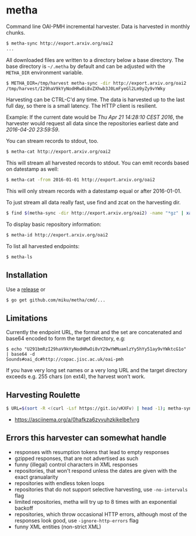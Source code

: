 metha
=====

Command line OAI-PMH incremental harvester. Data is harvested in monthly chunks.

```sh
$ metha-sync http://export.arxiv.org/oai2
...
```

All downloaded files are written to a directory below a base directory. The base
directory is `~/.metha` by default and can be adjusted with the `METHA_DIR`
environment variable.

```sh
$ METHA_DIR=/tmp/harvest metha-sync -dir http://export.arxiv.org/oai2
/tmp/harvest/I29haV9kYyNodHRwOi8vZXhwb3J0LmFyeGl2Lm9yZy9vYWky
```

Harvesting can be CTRL-C'd any time. The data is harvested up to the last full
day, so there is a small latency. The HTTP client is resilient.

Example: If the current date would be *Thu Apr 21 14:28:10 CEST 2016*, the harvester
would request all data since the repositories earliest date and *2016-04-20 23:59:59*.

You can stream records to stdout, too.

```sh
$ metha-cat http://export.arxiv.org/oai2
```

This will stream all harvested records to stdout. You can emit records based on datestamp as well:

```sh
$ metha-cat -from 2016-01-01 http://export.arxiv.org/oai2
```

This will only stream records with a datestamp equal or after 2016-01-01.

To just stream all data really fast, use find and zcat on the harvesting dir.

```sh
$ find $(metha-sync -dir http://export.arxiv.org/oai2) -name "*gz" | xargs unpigz -c
```

To display basic repository information:

```sh
$ metha-id http://export.arxiv.org/oai2
```

To list all harvested endpoints:

```sh
$ metha-ls
```

Installation
------------

Use a [release](https://github.com/miku/metha/releases) or

```sh
$ go get github.com/miku/metha/cmd/...
```

Limitations
-----------

Currently the endpoint URL, the format and the set are concatenated and base64 encoded to form the target directory, e.g:

```
$ echo "U291bmRzI29haV9kYyNodHRwOi8vY29wYWMuamlzYy5hYy51ay9vYWktcG1o" | base64 -d
Sounds#oai_dc#http://copac.jisc.ac.uk/oai-pmh
```

If you have very long set names or a very long URL and the target directory exceeds e.g. 255 chars (on ext4), the harvest won't work.

Harvesting Roulette
-------------------

```sh
$ URL=$(sort -R <(curl -Lsf https://git.io/vKXFv) | head -1); metha-sync $URL && metha-cat $URL
```

* https://asciinema.org/a/0hafkza6zyvuhzkikelbe1vrg

Errors this harvester can somewhat handle
-----------------------------------------

* responses with resumption tokens that lead to empty responses
* gzipped responses, that are not advertised as such
* funny (illegal) control characters in XML responses
* repositories, that won't respond unless the dates are given with the exact granualarity
* repositories with endless token loops
* repositories that do not support selective harvesting, use `-no-intervals` flag
* limited repositories, metha will try up to 8 times with an exponential backoff
* repositories, which throw occasional HTTP errors, although most of the responses look good, use `-ignore-http-errors` flag
* funny XML entities (non-strict XML)
